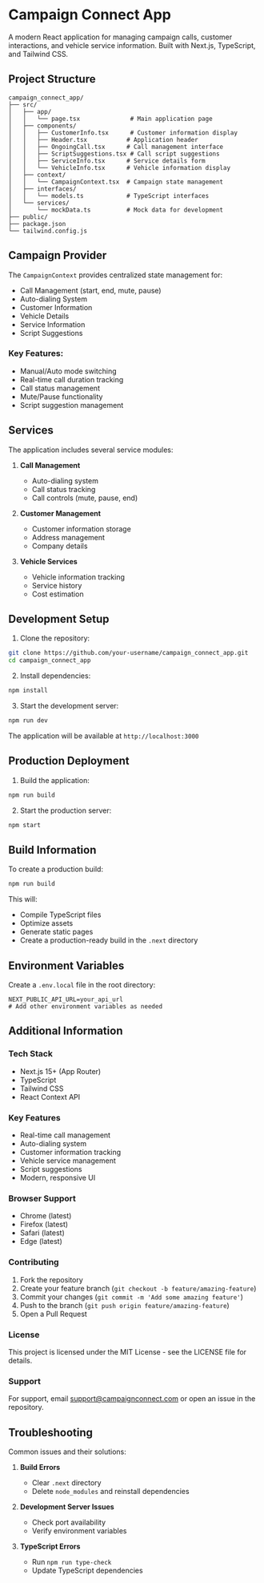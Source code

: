 # Campaign Connect App

A modern React application for managing campaign calls, customer interactions, and vehicle service information. Built with Next.js, TypeScript, and Tailwind CSS.

## Project Structure

```
campaign_connect_app/
├── src/
│   ├── app/
│   │   └── page.tsx              # Main application page
│   ├── components/
│   │   ├── CustomerInfo.tsx      # Customer information display
│   │   ├── Header.tsx           # Application header
│   │   ├── OngoingCall.tsx      # Call management interface
│   │   ├── ScriptSuggestions.tsx # Call script suggestions
│   │   ├── ServiceInfo.tsx      # Service details form
│   │   └── VehicleInfo.tsx      # Vehicle information display
│   ├── context/
│   │   └── CampaignContext.tsx  # Campaign state management
│   ├── interfaces/
│   │   └── models.ts            # TypeScript interfaces
│   └── services/
│       └── mockData.ts          # Mock data for development
├── public/
├── package.json
└── tailwind.config.js
```

## Campaign Provider

The `CampaignContext` provides centralized state management for:

- Call Management (start, end, mute, pause)
- Auto-dialing System
- Customer Information
- Vehicle Details
- Service Information
- Script Suggestions

### Key Features:
- Manual/Auto mode switching
- Real-time call duration tracking
- Call status management
- Mute/Pause functionality
- Script suggestion management

## Services

The application includes several service modules:

1. **Call Management**
   - Auto-dialing system
   - Call status tracking
   - Call controls (mute, pause, end)

2. **Customer Management**
   - Customer information storage
   - Address management
   - Company details

3. **Vehicle Services**
   - Vehicle information tracking
   - Service history
   - Cost estimation

## Development Setup

1. Clone the repository:
```bash
git clone https://github.com/your-username/campaign_connect_app.git
cd campaign_connect_app
```

2. Install dependencies:
```bash
npm install
```

3. Start the development server:
```bash
npm run dev
```

The application will be available at `http://localhost:3000`

## Production Deployment

1. Build the application:
```bash
npm run build
```

2. Start the production server:
```bash
npm start
```

## Build Information

To create a production build:

```bash
npm run build
```

This will:
- Compile TypeScript files
- Optimize assets
- Generate static pages
- Create a production-ready build in the `.next` directory

## Environment Variables

Create a `.env.local` file in the root directory:

```env
NEXT_PUBLIC_API_URL=your_api_url
# Add other environment variables as needed
```

## Additional Information

### Tech Stack
- Next.js 15+ (App Router)
- TypeScript
- Tailwind CSS
- React Context API

### Key Features
- Real-time call management
- Auto-dialing system
- Customer information tracking
- Vehicle service management
- Script suggestions
- Modern, responsive UI

### Browser Support
- Chrome (latest)
- Firefox (latest)
- Safari (latest)
- Edge (latest)

### Contributing
1. Fork the repository
2. Create your feature branch (`git checkout -b feature/amazing-feature`)
3. Commit your changes (`git commit -m 'Add some amazing feature'`)
4. Push to the branch (`git push origin feature/amazing-feature`)
5. Open a Pull Request

### License
This project is licensed under the MIT License - see the LICENSE file for details.

### Support
For support, email support@campaignconnect.com or open an issue in the repository.

## Troubleshooting

Common issues and their solutions:

1. **Build Errors**
   - Clear `.next` directory
   - Delete `node_modules` and reinstall dependencies

2. **Development Server Issues**
   - Check port availability
   - Verify environment variables

3. **TypeScript Errors**
   - Run `npm run type-check`
   - Update TypeScript dependencies